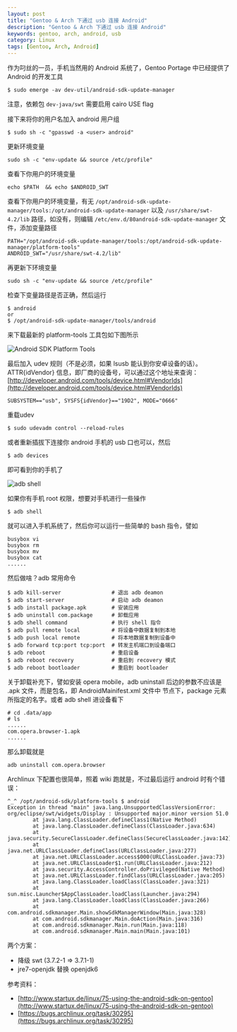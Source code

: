 ```yaml
---
layout: post
title: "Gentoo & Arch 下通过 usb 连接 Android"
description: "Gentoo & Arch 下通过 usb 连接 Android"
keywords: gentoo, arch, android, usb
category: Linux
tags: [Gentoo, Arch, Android]
---
```


作为叼丝的一员，手机当然用的 Android 系统了，Gentoo Portage 中已经提供了 Android 的开发工具

    $ sudo emerge -av dev-util/android-sdk-update-manager

注意，依赖包 `dev-java/swt` 需要启用 cairo USE flag

接下来将你的用户名加入 android 用户组

<!-- more -->

    $ sudo sh -c "gpasswd -a <user> android"

更新环境变量

    sudo sh -c "env-update && source /etc/profile"

查看下你用户的环境变量

    echo $PATH  && echo $ANDROID_SWT

查看下你用户的环境变量，有无 `/opt/android-sdk-update-manager/tools:/opt/android-sdk-update-manager` 以及 `/usr/share/swt-4.2/lib` 路径，如没有，则编辑 `/etc/env.d/80android-sdk-update-manager` 文件，添加变量路径

    PATH="/opt/android-sdk-update-manager/tools:/opt/android-sdk-update-manager/platform-tools"
    ANDROID_SWT="/usr/share/swt-4.2/lib"

再更新下环境变量

    sudo sh -c "env-update && source /etc/profile"

检查下变量路径是否正确，然后运行

    $ android
    or
    $ /opt/android-sdk-update-manager/tools/android

来下载最新的 platform-tools 工具包如下图所示

![Android SDK Platform Tools](http://cdn.09hd.com/images/2012/06/android-sdk-platform-tools.png "Android SDK Platform Tools")

最后加入 udev 规则（不是必须，如果 lsusb 能认到你安卓设备的话）。ATTR{idVendor} 信息，即厂商的设备号，可以通过这个地址来查询：[http://developer.android.com/tools/device.html#VendorIds](http://developer.android.com/tools/device.html#VendorIds)

    SUBSYSTEM=="usb", SYSFS{idVendor}=="19D2", MODE="0666"

重载udev

    $ sudo udevadm control --reload-rules

或者重新插拔下连接你 android 手机的 usb 口也可以，然后

    $ adb devices

即可看到你的手机了

![adb shell](http://cdn.09hd.com/images/2012/06/adb-shell.png "adb shell")

如果你有手机 root 权限，想要对手机进行一些操作

    $ adb shell

就可以进入手机系统了，然后你可以运行一些简单的 bash 指令，譬如

    busybox vi
    busybox rm
    busybox mv
    busybox cat
    ......

然后做啥？adb 常用命令

    $ adb kill-server                # 退出 adb deamon
    $ adb start-server               # 启动 adb deamon
    $ adb install package.apk        # 安装应用
    $ adb uninstall com.package      # 卸载应用
    $ adb shell command              # 执行 shell 指令
    $ adb pull remote local          # 将设备中数据复制到本地
    $ adb push local remote          # 将本地数据复制到设备中
    $ adb forward tcp:port tcp:port  # 转发主机端口到设备端口
    $ adb reboot                     # 重启设备
    $ adb reboot recovery            # 重启到 recovery 模式
    $ adb reboot bootloader          # 重启到 bootloader

关于卸载补充下，譬如安装 opera mobile，adb uninstall 后边的参数不应该是 .apk 文件，而是包名，即 AndroidMainifest.xml 文件中 <manifest> 节点下，package 元素所指定的名字。或者 adb shell 进设备看下

```
# cd .data/app
# ls
......
com.opera.browser-1.apk
......
```

那么卸载就是

    adb uninstall com.opera.browser

Archlinux 下配置也很简单，照着 wiki 跑就是，不过最后运行 android 时有个错误：

```
^_^ /opt/android-sdk/platform-tools $ android
Exception in thread "main" java.lang.UnsupportedClassVersionError: org/eclipse/swt/widgets/Display : Unsupported major.minor version 51.0
        at java.lang.ClassLoader.defineClass1(Native Method)
        at java.lang.ClassLoader.defineClass(ClassLoader.java:634)
        at java.security.SecureClassLoader.defineClass(SecureClassLoader.java:142)
        at java.net.URLClassLoader.defineClass(URLClassLoader.java:277)
        at java.net.URLClassLoader.access$000(URLClassLoader.java:73)
        at java.net.URLClassLoader$1.run(URLClassLoader.java:212)
        at java.security.AccessController.doPrivileged(Native Method)
        at java.net.URLClassLoader.findClass(URLClassLoader.java:205)
        at java.lang.ClassLoader.loadClass(ClassLoader.java:321)
        at sun.misc.Launcher$AppClassLoader.loadClass(Launcher.java:294)
        at java.lang.ClassLoader.loadClass(ClassLoader.java:266)
        at com.android.sdkmanager.Main.showSdkManagerWindow(Main.java:328)
        at com.android.sdkmanager.Main.doAction(Main.java:316)
        at com.android.sdkmanager.Main.run(Main.java:118)
        at com.android.sdkmanager.Main.main(Main.java:101)
```

两个方案：

- 降级 swt (3.7.2-1 => 3.7.1-1)
- jre7-openjdk 替换 openjdk6

参考资料：

- [http://www.startux.de/linux/75-using-the-android-sdk-on-gentoo](http://www.startux.de/linux/75-using-the-android-sdk-on-gentoo)
- [https://bugs.archlinux.org/task/30295](https://bugs.archlinux.org/task/30295)
